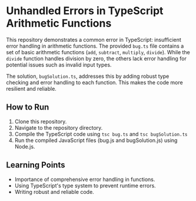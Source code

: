 # Unhandled Errors in TypeScript Arithmetic Functions

This repository demonstrates a common error in TypeScript: insufficient error handling in arithmetic functions.  The provided `bug.ts` file contains a set of basic arithmetic functions (`add`, `subtract`, `multiply`, `divide`). While the `divide` function handles division by zero, the others lack error handling for potential issues such as invalid input types.

The solution, `bugSolution.ts`, addresses this by adding robust type checking and error handling to each function. This makes the code more resilient and reliable.

## How to Run

1. Clone this repository.
2. Navigate to the repository directory.
3. Compile the TypeScript code using `tsc bug.ts` and `tsc bugSolution.ts`
4. Run the compiled JavaScript files (bug.js and bugSolution.js) using Node.js.

## Learning Points

* Importance of comprehensive error handling in functions.
* Using TypeScript's type system to prevent runtime errors.
* Writing robust and reliable code.